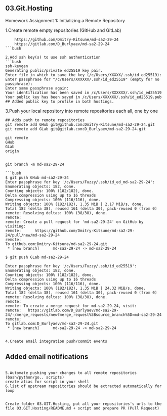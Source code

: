 ## 03.Git.Hosting 
Homework Assignment 1: Initializing a Remote Repository


1.Create remote empty repositories (GitHub and GitLab)
```bush
	https://github.com/Dmitry-Kitsune/md-sa2-29-24
	https://gitlab.com/D_Burlyaev/md-sa2-29-24
```bush

2.Add ssh key(s) to use ssh authentication
```bush
ssh-keygen
Generating public/private ed25519 key pair.
Enter file in which to save the key (/c/Users/XXXXX/.ssh/id_ed25519):
Enter passphrase for "/c/Users/XXXXXX/.ssh/id_ed25519" (empty for no passphrase):
Enter same passphrase again:
Your identification has been saved in /c/Users/XXXXXX/.ssh/id_ed25519
Your public key has been saved in /c/Users/XXXXXX/.ssh/id_ed25519.pub
## Added public key to profile in both hostings.
```

3.Push your local repository into remote repositories each all, one by one
```bush
## Adds path to remote repositories
git remote add GHub git@github.com:Dmitry-Kitsune/md-sa2-29-24.git
git remote add GLab git@gitlab.com:D_Burlyaev/md-sa2-29-24.git

git remote
GHub
GLab
origin


git branch -m md-sa2-29-24

```bush
$ git push GHub md-sa2-29-24
Enter passphrase for key '/c/Users/Fuzzy/.ssh/id_ed_md-sa2-29-24':
Enumerating objects: 182, done.
Counting objects: 100% (182/182), done.
Delta compression using up to 16 threads
Compressing objects: 100% (116/116), done.
Writing objects: 100% (182/182), 1.35 MiB | 2.17 MiB/s, done.
Total 182 (delta 38), reused 161 (delta 30), pack-reused 0 (from 0)
remote: Resolving deltas: 100% (38/38), done.
remote:
remote: Create a pull request for 'md-sa2-29-24' on GitHub by visiting:
remote:      https://github.com/Dmitry-Kitsune/md-sa2-29-24/pull/new/md-sa2-29-24
remote:
To github.com:Dmitry-Kitsune/md-sa2-29-24.git
 * [new branch]      md-sa2-29-24 -> md-sa2-29-24

$ git push GLab md-sa2-29-24

Enter passphrase for key '/c/Users/Fuzzy/.ssh/id_ed25519':
Enumerating objects: 182, done.
Counting objects: 100% (182/182), done.
Delta compression using up to 16 threads
Compressing objects: 100% (116/116), done.
Writing objects: 100% (182/182), 1.35 MiB | 24.32 MiB/s, done.
Total 182 (delta 38), reused 161 (delta 30), pack-reused 0 (from 0)
remote: Resolving deltas: 100% (38/38), done.
remote:
remote: To create a merge request for md-sa2-29-24, visit:
remote:   https://gitlab.com/D_Burlyaev/md-sa2-29-24/-/merge_requests/new?merge_request%5Bsource_branch%5D=md-sa2-29-24
remote:
To gitlab.com:D_Burlyaev/md-sa2-29-24.git
 * [new branch]      md-sa2-29-24 -> md-sa2-29-24


```



```
4.Create email integration push/commit events
```
## Added email notifications
```

5.Automate pushing your changes to all remote repositories (bash/python/go.. scripts)
create alias for script in your shell
6.list of upstream repositories should be extracted automatically for loop


Create folder 03.GIT.Hosting, put all your repositories's urls to the file 03.GIT.Hosting/README.md + script and prepare PR (Pull Request)